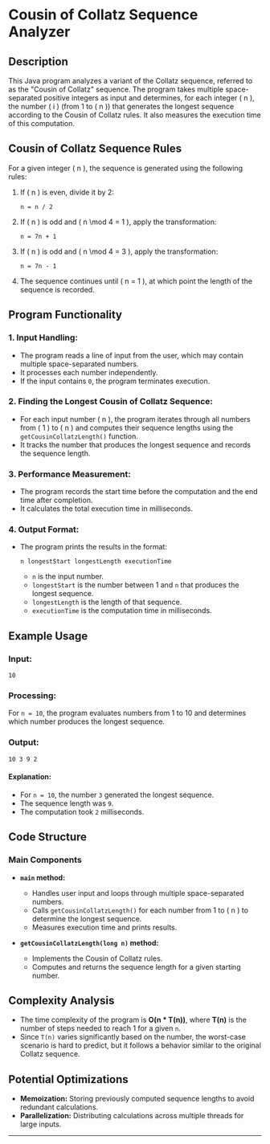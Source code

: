 # Cousin of Collatz Sequence Analyzer

## Description  
This Java program analyzes a variant of the Collatz sequence, referred to as the "Cousin of Collatz" sequence. The program takes multiple space-separated positive integers as input and determines, for each integer \( n \), the number \( i \) (from 1 to \( n \)) that generates the longest sequence according to the Cousin of Collatz rules. It also measures the execution time of this computation.

## Cousin of Collatz Sequence Rules  
For a given integer \( n \), the sequence is generated using the following rules:  
1. If \( n \) is even, divide it by 2:  
   ```
   n = n / 2
   ```
2. If \( n \) is odd and \( n \mod 4 = 1 \), apply the transformation:  
   ```
   n = 7n + 1
   ```
3. If \( n \) is odd and \( n \mod 4 = 3 \), apply the transformation:  
   ```
   n = 7n - 1
   ```
4. The sequence continues until \( n = 1 \), at which point the length of the sequence is recorded.

## Program Functionality  
### 1. **Input Handling:**  
- The program reads a line of input from the user, which may contain multiple space-separated numbers.  
- It processes each number independently.  
- If the input contains `0`, the program terminates execution.  

### 2. **Finding the Longest Cousin of Collatz Sequence:**  
- For each input number \( n \), the program iterates through all numbers from \( 1 \) to \( n \) and computes their sequence lengths using the `getCousinCollatzLength()` function.  
- It tracks the number that produces the longest sequence and records the sequence length.  

### 3. **Performance Measurement:**  
- The program records the start time before the computation and the end time after completion.  
- It calculates the total execution time in milliseconds.  

### 4. **Output Format:**  
- The program prints the results in the format:  
  ```
  n longestStart longestLength executionTime
  ```
  - `n` is the input number.  
  - `longestStart` is the number between 1 and `n` that produces the longest sequence.  
  - `longestLength` is the length of that sequence.  
  - `executionTime` is the computation time in milliseconds.  

## Example Usage  
### **Input:**  
```
10
```
### **Processing:**  
For `n = 10`, the program evaluates numbers from 1 to 10 and determines which number produces the longest sequence.  
### **Output:**  
```
10 3 9 2
```
#### **Explanation:**  
- For `n = 10`, the number `3` generated the longest sequence.  
- The sequence length was `9`.  
- The computation took `2` milliseconds.  

## Code Structure  
### **Main Components**  
- **`main` method:**  
  - Handles user input and loops through multiple space-separated numbers.  
  - Calls `getCousinCollatzLength()` for each number from 1 to \( n \) to determine the longest sequence.  
  - Measures execution time and prints results.  

- **`getCousinCollatzLength(long n)` method:**  
  - Implements the Cousin of Collatz rules.  
  - Computes and returns the sequence length for a given starting number.  

## Complexity Analysis  
- The time complexity of the program is **O(n * T(n))**, where **T(n)** is the number of steps needed to reach 1 for a given `n`.  
- Since `T(n)` varies significantly based on the number, the worst-case scenario is hard to predict, but it follows a behavior similar to the original Collatz sequence.  

## Potential Optimizations  
- **Memoization:** Storing previously computed sequence lengths to avoid redundant calculations.  
- **Parallelization:** Distributing calculations across multiple threads for large inputs.  

---
